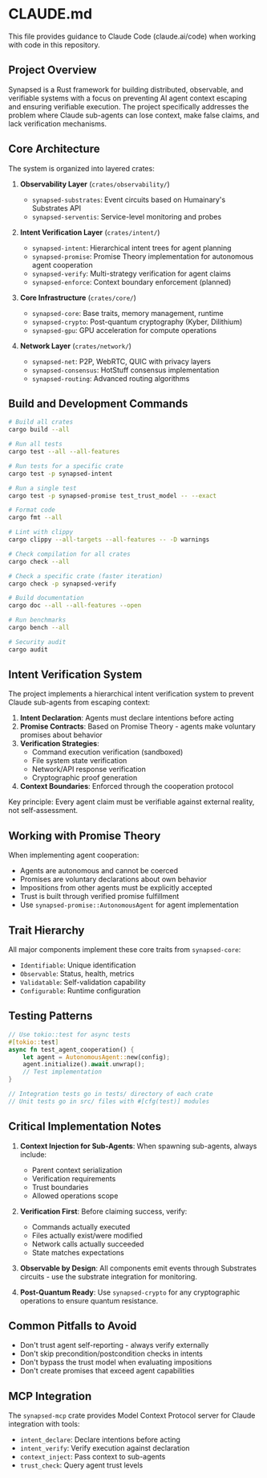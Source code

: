 # CLAUDE.md

This file provides guidance to Claude Code (claude.ai/code) when working with code in this repository.

## Project Overview

Synapsed is a Rust framework for building distributed, observable, and verifiable systems with a focus on preventing AI agent context escaping and ensuring verifiable execution. The project specifically addresses the problem where Claude sub-agents can lose context, make false claims, and lack verification mechanisms.

## Core Architecture

The system is organized into layered crates:

1. **Observability Layer** (`crates/observability/`)
   - `synapsed-substrates`: Event circuits based on Humainary's Substrates API
   - `synapsed-serventis`: Service-level monitoring and probes

2. **Intent Verification Layer** (`crates/intent/`)
   - `synapsed-intent`: Hierarchical intent trees for agent planning
   - `synapsed-promise`: Promise Theory implementation for autonomous agent cooperation
   - `synapsed-verify`: Multi-strategy verification for agent claims
   - `synapsed-enforce`: Context boundary enforcement (planned)

3. **Core Infrastructure** (`crates/core/`)
   - `synapsed-core`: Base traits, memory management, runtime
   - `synapsed-crypto`: Post-quantum cryptography (Kyber, Dilithium)
   - `synapsed-gpu`: GPU acceleration for compute operations

4. **Network Layer** (`crates/network/`)
   - `synapsed-net`: P2P, WebRTC, QUIC with privacy layers
   - `synapsed-consensus`: HotStuff consensus implementation
   - `synapsed-routing`: Advanced routing algorithms

## Build and Development Commands

```bash
# Build all crates
cargo build --all

# Run all tests
cargo test --all --all-features

# Run tests for a specific crate
cargo test -p synapsed-intent

# Run a single test
cargo test -p synapsed-promise test_trust_model -- --exact

# Format code
cargo fmt --all

# Lint with clippy
cargo clippy --all-targets --all-features -- -D warnings

# Check compilation for all crates
cargo check --all

# Check a specific crate (faster iteration)
cargo check -p synapsed-verify

# Build documentation
cargo doc --all --all-features --open

# Run benchmarks
cargo bench --all

# Security audit
cargo audit
```

## Intent Verification System

The project implements a hierarchical intent verification system to prevent Claude sub-agents from escaping context:

1. **Intent Declaration**: Agents must declare intentions before acting
2. **Promise Contracts**: Based on Promise Theory - agents make voluntary promises about behavior
3. **Verification Strategies**: 
   - Command execution verification (sandboxed)
   - File system state verification
   - Network/API response verification
   - Cryptographic proof generation
4. **Context Boundaries**: Enforced through the cooperation protocol

Key principle: Every agent claim must be verifiable against external reality, not self-assessment.

## Working with Promise Theory

When implementing agent cooperation:
- Agents are autonomous and cannot be coerced
- Promises are voluntary declarations about own behavior
- Impositions from other agents must be explicitly accepted
- Trust is built through verified promise fulfillment
- Use `synapsed-promise::AutonomousAgent` for agent implementation

## Trait Hierarchy

All major components implement these core traits from `synapsed-core`:
- `Identifiable`: Unique identification
- `Observable`: Status, health, metrics
- `Validatable`: Self-validation capability
- `Configurable`: Runtime configuration

## Testing Patterns

```rust
// Use tokio::test for async tests
#[tokio::test]
async fn test_agent_cooperation() {
    let agent = AutonomousAgent::new(config);
    agent.initialize().await.unwrap();
    // Test implementation
}

// Integration tests go in tests/ directory of each crate
// Unit tests go in src/ files with #[cfg(test)] modules
```

## Critical Implementation Notes

1. **Context Injection for Sub-Agents**: When spawning sub-agents, always include:
   - Parent context serialization
   - Verification requirements
   - Trust boundaries
   - Allowed operations scope

2. **Verification First**: Before claiming success, verify:
   - Commands actually executed
   - Files actually exist/were modified
   - Network calls actually succeeded
   - State matches expectations

3. **Observable by Design**: All components emit events through Substrates circuits - use the substrate integration for monitoring.

4. **Post-Quantum Ready**: Use `synapsed-crypto` for any cryptographic operations to ensure quantum resistance.

## Common Pitfalls to Avoid

- Don't trust agent self-reporting - always verify externally
- Don't skip precondition/postcondition checks in intents
- Don't bypass the trust model when evaluating impositions
- Don't create promises that exceed agent capabilities

## MCP Integration

The `synapsed-mcp` crate provides Model Context Protocol server for Claude integration with tools:
- `intent_declare`: Declare intentions before acting
- `intent_verify`: Verify execution against declaration
- `context_inject`: Pass context to sub-agents
- `trust_check`: Query agent trust levels